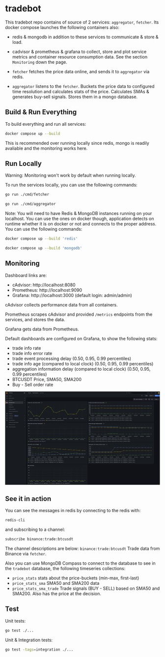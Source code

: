 # tradebot

This tradebot repo contains of source of 2 services: `aggregator`, `fetcher`.
Its docker compose launches the following containers also:
- redis & mongodb in addition to these services to communicate & store & load.
- cadvisor & prometheus & grafana to collect, store and plot service metrics and container resource consumption data. See the section `Monitoring` down the page.

- `fetcher` fetches the price data online, and sends it to `aggregator` via redis.
- `aggregator` listens to the `fetcher`. Buckets the price data to configured time resolution and calculates stats of the price. Calculates SMAs & generates buy-sell signals. Stores them in a mongo database.

## Build & Run Everything

To build everything and run all services:

```bash
docker compose up --build
```

This is recommended over running locally since redis, mongo is readily avaliable and the monitoring works here.

## Run Locally

Warning: Monitoring won't work by default when running locally.

To run the services locally, you can use the following commands:

```bash
go run ./cmd/fetcher
```
```bash
go run ./cmd/aggregator
```

Note: You will need to have Redis & MongoDB instances running on your localhost. You can use the ones on docker though, application detects on runtime whether it is on docker or not and connects to the proper address. You can use the following commands:

```bash
docker compose up --build 'redis'
```
```bash
docker compose up --build 'mongodb'
```

## Monitoring

Dashboard links are:
- cAdvisor: http://localhost:8080
- Prometheus: http://localhost:9090
- Grafana: http://localhost:3000 (default login: admin/admin)

cAdvisor collects performance data from all containers.

Prometheus scrapes cAdvisor and provided `/metrics` endpoints from the services, and stores the data.

Grafana gets data from Prometheus.

Default dashboards are configured on Grafana, to show the following stats:
- trade info rate
- trade info error rate
- trade event processing delay (0.50, 0.95, 0.99 percentiles)
- trade info age (compared to local clock) (0.50, 0.95, 0.99 percentiles)
- aggregation information delay (compared to local clock) (0.50, 0.95, 0.99 percentiles)
- BTCUSDT Price, SMA50, SMA200
- Buy - Sell order rate

![Dashboard screenshot showing the mentioned plots](https://github.com/kaanureyen/tradebot/blob/main/doc/dashboard.png?raw=true)

## See it in action

You can see the messages in redis by connecting to the redis with:

```bash
redis-cli
```

and subscribing to a channel:
```bash
subscribe binance:trade:btcusdt
```

The channel descriptions are below:
`binance:trade:btcusdt` Trade data from Binance via `fetcher`.

Also you can use MongoDB Compass to connect to the database to see in the `tradebot` database, the following timeseries collections:
- `price_stats` stats about the price-buckets (min-max, first-last)
- `price_stats_sma` SMA50 and SMA200 data
- `price_stats_sma_trade` Trade signals (BUY - SELL) based on SMA50 and SMA200. Also has the price at the decision.

## Test

Unit tests:
```bash
go test ./...
```

Unit & Integration tests:
```bash
go test -tags=integration ./...
```
